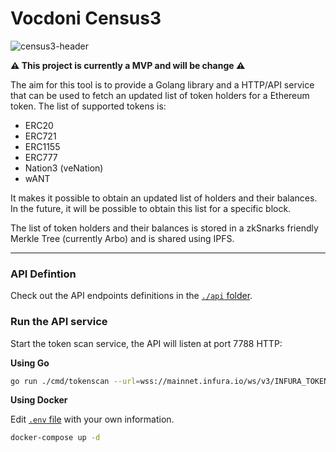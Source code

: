 
# Vocdoni Census3

![census3-header](https://i.postimg.cc/HkgKdRYB/census3-header.png)

**⚠ This project is currently a MVP and will be change ⚠**

The aim for this tool is to provide a Golang library and a HTTP/API service that can be used to fetch an updated list of token holders for a Ethereum token.
The list of supported tokens is:

- ERC20
- ERC721
- ERC1155
- ERC777
- Nation3 (veNation)
- wANT

It makes it possible to obtain an updated list of holders and their balances. In the future, it will be possible to obtain this list for a specific block.

The list of token holders and their balances is stored in a zkSnarks friendly Merkle Tree (currently Arbo) and is shared using IPFS.

---

### API Defintion
Check out the API endpoints definitions in the [`./api` folder](./api).

### Run the API service

Start the token scan service, the API will listen at port 7788 HTTP: 

**Using Go**
```bash
go run ./cmd/tokenscan --url=wss://mainnet.infura.io/ws/v3/INFURA_TOKEN --port=7788
```

**Using Docker**

Edit [`.env` file](.env) with your own information.
```bash
docker-compose up -d
```
